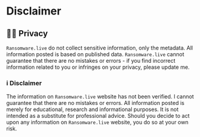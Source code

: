 # Disclaimer 

## 🕵🏻 Privacy

`Ransomware.live` do not collect sensitive information, only the metadata. All information posted is based on published data. `Ransomware.live` cannot guarantee that there are no mistakes or errors - if you find incorrect information related to you or infringes on your privacy, please update me.

### ℹ️ Disclaimer

The information on `Ransomware.live` website has not been verified. I cannot guarantee that there are no mistakes or errors. All information posted is merely for educational, research and informational purposes. It is not intended as a substitute for professional advice. Should you decide to act upon any information on `Ransomware.live` website, you do so at your own risk.